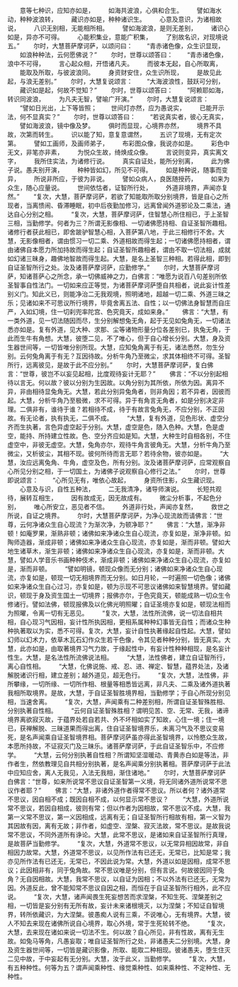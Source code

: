 <!-- { "loadSidebar": true } -->
　　意等七种识，应知亦如是，
　　如海共波浪，心俱和合生。
　　譬如海水动，种种波浪转，
　　藏识亦如是，种种诸识生。
　　心意及意识，为诸相故说，
　　八识无别相，无能相所相。
　　譬如海波浪，是则无差别，
　　诸识心如是，异亦不可得。
　　心能积集业，意能广积集，
　　了别故名识，对现境说五。”
　　尔时，大慧菩萨摩诃萨，以颂问曰：
　　“青赤诸色像，众生识显现，
　　如浪种种法，云何愿佛说？”
　　尔时，世尊以颂答曰：
　　“青赤诸色像，浪中不可得，
　　言心起众相，开悟诸凡夫。
　　而彼本无起，自心所取离，
　　能取及所取，与彼波浪同。
　　身资财安住，众生识所现，
　　是故见此起，与浪无差别。”
　　尔时，大慧复说颂言：
　　“大海波浪性，鼓跃可分别，
　　藏识如是起，何故不觉知？”
　　尔时，世尊以颂答曰：
　　“阿赖耶如海，转识同波浪，
　　为凡夫无智，譬喻广开演。”
　　尔时，大慧复说颂言：
　　“譬如日光出，上下等皆照；
　　世间灯亦然，应为愚说实，
　　已能开示法，何不显真实？”
　　尔时，世尊以颂答曰：
　　“若说真实者，彼心无真实，
　　譬如海波浪，镜中像及梦。
　　俱时而显现，心境界亦然，
　　境界不具故，次第而转生。
　　识以能了知，意复意谓然，
　　五识了现境，无有定次第。
　　譬如工画师，及画师弟子，
　　布彩图众像，我说亦如是。
　　彩色中无文，非笔亦非素，
　　为悦众生故，绮焕成众像。
　　言说则变异，真实离文字，
　　我所住实法，为诸修行说。
　　真实自证处，能所分别离，
　　此为佛子说。愚夫别开演，
　　种种皆如幻，所见不可得。
　　如是种种说，随事而变异，
　　所说非所应，于彼为非说。
　　譬如众病人，良医随授药，
　　如来为众生，随心应量说。
　　世间依怙者，证智所行处，
　　外道非境界，声闻亦复然。”
　　“复次，大慧，菩萨摩诃萨，若欲了知能取所取分别境界，皆是自心之所现者，当离愦闹、昏滞睡眠，初中后夜勤加修习，远离曾闻外道邪论及二乘法，通达自心分别之相。
　　“复次，大慧，菩萨摩诃萨，住智慧心所住相已，于上圣智三相，当勤修学。何者为三？所谓无影像相、一切诸佛愿持相、自证圣智所趣相。诸修行者获此相已，即舍跛驴智慧心相，入菩萨第八地，于此三相修行不舍。大慧，无影像相者，谓由惯习一切二乘、外道相故而得生起；一切诸佛愿持相者，谓由诸佛自本愿力所加持故而得生起；自证圣智所趣相者，谓由不取一切法相，成就如幻诸三昧身，趣佛地智故而得生起。大慧，是名上圣智三种相。若得此相，即到自证圣智所行之处。汝及诸菩萨摩诃萨，应勤修学。”
　　尔时，大慧菩萨摩诃萨，知诸菩萨心之所念，承一切佛威神之力，白佛言：“唯愿为说百八句差别所依圣智事自性法门。一切如来应正等觉，为诸菩萨摩诃萨堕自共相者，说此妄计性差别义门。知此义已，则能净治二无我观境，照明诸地，超越一切二乘、外道三昧之乐；见诸如来不可思议所行境界，毕竟舍离五法、自性；以一切佛法身智慧而自庄严，入如幻境，住一切刹兜率陀宫、色究竟天，成如来身。”
　　佛言：“大慧，有一类外道，见一切法随因而尽，生分别解想兔无角，起于无见如兔角无，一切诸法悉亦如是。复有外道，见大种、求那、尘等诸物形量分位各差别已，执兔无角，于此而生牛有角想。大慧，彼堕二见，不了唯心，但于自心增长分别。大慧，身及资生器世间等，一切皆唯分别所现。大慧，应知兔角离于有无，诸法悉然，勿生分别。云何兔角离于有无？互因待故。分析牛角乃至微尘，求其体相终不可得。圣智所行，远离彼见，是故于此不应分别。”
　　尔时，大慧菩萨摩诃萨，复白佛言：“世尊，彼岂不以妄见起相，比度观待妄计无耶？”
　　佛言：“不以分别起相待以言无。何以故？彼以分别为生因故。以角分别为其所依，所依为因。离异不异，非由相待显兔角无。大慧，若此分别异兔角者，则非角因；若不异者，因彼而起。大慧，分析牛角乃至极微，求不可得。异于有角言无角者，如是分别决定非理。二俱非有，谁待于谁？若相待不成，待于有故言兔角无，不应分别，不正因故。有无论者，执有执无，二俱不成。
　　“大慧，复有外道，见色形状、虚空分齐而生执著，言色异虚空起于分别。大慧，虚空是色，随入色种。大慧，色是虚空，能持、所持建立性故。色、空分齐应如是知。大慧，大种生时自相各别，不住虚空中，非彼无虚空。大慧，兔角亦尔，观待牛角言彼角无。大慧，分析牛角乃至微尘，又析彼尘，其相不现。彼何所待而言无耶？若待余物，彼亦如是。
　　“大慧，汝应远离兔角、牛角，虚空及色，所有分别。汝及诸菩萨摩诃萨，应常观察自心所见分别之相，于一切国土，为诸佛子说观察自心修行之法。”
　　尔时，世尊即说颂言：
　　“心所见无有，唯依心故起，
　　身资所住影，众生藏识现。
　　心意及与识，自性五种法，
　　二无我清净，诸导师演说。
　　长短共观待，展转互相生，
　　因有故成无，因无故成有。
　　微尘分析事，不起色分别，
　　唯心所安立，恶见者不信。
　　外道非行处，声闻亦复然，
　　救世之所说，自证之境界。
　　尔时，大慧菩萨摩诃萨，为净心现流故而请佛言：“世尊，云何净诸众生自心现流？为渐次净，为顿净耶？”
　　佛言：“大慧，渐净非顿！如庵罗果，渐熟非顿；诸佛如来净诸众生自心现流，亦复如是，渐净非顿。如陶师造器，渐成非顿；诸佛如来净诸众生自心现流，亦复如是，渐而非顿。譬如大地生诸草木，渐生非顿；诸佛如来净诸众生自心现流，亦复如是，渐而非顿。大慧，譬如人学音乐书画种种伎术，渐成非顿；诸佛如来净诸众生自心现流，亦复如是，渐而非顿。
　　“譬如明镜，顿现众像而无分别；诸佛如来净诸众生自心现流，亦复如是，顿现一切无相境界而无分别。如日月轮，一时遍照一切色像；诸佛如来净诸众生自心过习，亦复如是，顿为示现不可思议诸佛如来智慧境界。譬如藏识，顿现于身及资生国土一切境界；报佛亦尔，于色究竟天，顿能成熟一切众生令修诸行。譬如法佛，顿现报佛及以化佛光明照曜；自证圣境亦复如是，顿现法相而为照曜，令离一切有无恶见。
　　“复次，大慧，法性所流佛，说一切法自相共相，自心现习气因相，妄计性所执因相，更相系属种种幻事皆无自性；而诸众生种种执著取以为实，悉不可得。复次，大慧，妄计自性执著缘起自性起。大慧，譬如幻师以幻术力，依草木瓦石幻作众生若干色像，令其见者种种分别，皆无真实。大慧，此亦如是，由取著境界习气力故，于缘起性中，有妄计性种种相现，是名妄计性生。大慧，是名法性所流佛说法相。
　　“大慧，法性佛者，建立自证智所行，离心自性相。
　　“大慧，化佛说施、戒、忍、进、禅定、智慧，蕴界处法，及诸解脱诸识行相，建立差别；越外道见，超无色行。
　　“复次，大慧，法性佛，非所攀缘，一切所缘、一切所作相、根量等相悉皆远离，非凡夫、二乘及诸外道执著我相所取境界。是故，大慧，于自证圣智胜境界相，当勤修学；于自心所现分别见相，当速舍离。
　　“复次，大慧，声闻乘有二种差别相，所谓自证圣智殊胜相、分别执著自性相。
　　“云何自证圣智殊胜相？谓明见苦、空、无常、无我，诸谛境界离欲寂灭故，于蕴界处若自若共、外不坏相如实了知故，心住一境；住一境已，获禅解脱、三昧道果而得出离，住自证圣智境界乐，未离习气及不思议变易死，是名声闻乘自证圣智境界相。菩萨摩诃萨虽亦得此圣智境界，以怜愍众生故，本愿所持故，不证寂灭门及三昧乐。诸菩萨摩诃萨，于此自证圣智乐中，不应修学。
　　“大慧，云何分别执著自性相？所谓知坚湿暖动、青黄赤白如是等法，非作者生，然依教理见自共相分别执著，是名声闻乘分别执著相。菩萨摩诃萨于此法中应知应舍，离人无我见，入法无我相，渐住诸地。”
　　尔时，大慧菩萨摩诃萨白佛言：“世尊，如来所说常不思议自证圣智第一义境，将无同诸外道所说常不思议作者耶？”
　　佛言：“大慧，非诸外道作者得常不思议。所以者何？诸外道常不思议，因自相不成；既因自相不成，以何显示常不思议？
　　“大慧，外道所说常不思议，若因自相成，彼则有常；但以作者为因相故，常不思议不成。大慧，我第一义常不思议，第一义因相成，远离有无；自证圣智所行相故有相，第一义智为其因故有因，离有无故；非作者，如虚空、涅槃、寂灭法故，常不思议。是故我说常不思议，不同外道所有诤论。大慧，此常不思议，是诸如来自证圣智所行真理，是故菩萨当勤修学。
　　“复次，大慧，外道常不思议，以无常异相因故常，非自相因力故常。大慧，外道常不思议，以见所作法有已还无，无常已，比知是常；我亦见所作法有已还无，无常已，不因此说为常。大慧，外道以如是因相，成常不思议；此因相非有，同于兔角故。常不思议唯是分别，但有言说。何故彼因同于兔角？无自因相故。大慧，我常不思议，以自证为因相；不以外法有已还无，无常为因。外道反此，曾不能知常不思议自因之相，而恒在于自证圣智所行相外，此不应说。
　　“复次，大慧，诸声闻畏生死妄想苦而求涅槃，不知生死、涅槃差别之相，一切皆是妄分别有无所有故，妄计未来诸根境灭，以为涅槃；不知证自智境界，转所依藏识，为大涅槃。彼愚痴人说有三乘，不说唯心，无有境界。大慧，彼人不知去来现在诸佛所说自心境界，取心外境，常于生死轮转不绝。
　　“复次，大慧，去来现在诸如来说一切法不生。何以故？自心所见，非有性故，离有无生故。如兔马等角，凡愚妄取；唯自证圣智所行之处，非诸愚夫二分别境。大慧，身及资生器世间等，一切皆是藏识影像，所取、能取二种相现。彼诸愚夫，堕生住灭二见中故，于中妄起有无分别。大慧，汝于此义，当勤修学。
　　“复次，大慧，有五种种性。何等为五？谓声闻乘种性、缘觉乘种性、如来乘种性、不定种性、无种性。
